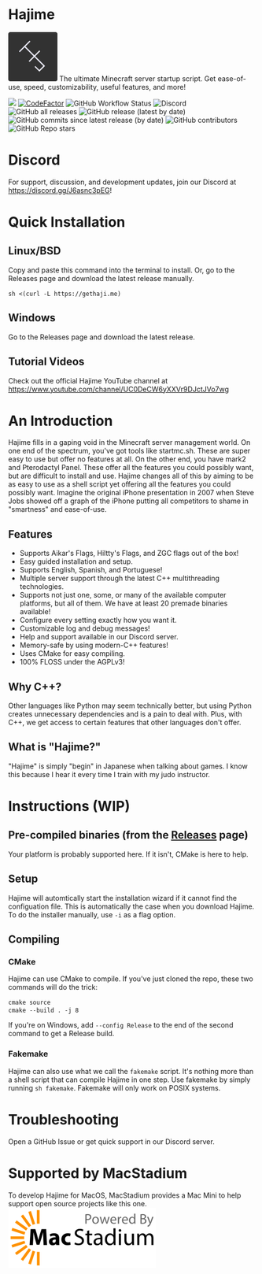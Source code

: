# Hajime 
<img src="HJ.png" alt="Hajime logo" width="100"/>
The ultimate Minecraft server startup script. Get ease-of-use, speed, customizability, useful features, and more!

[![](https://tokei.rs/b1/github/Slackadays/Hajime?category=lines)](https://github.com/Slackadays/Hajime)
[![CodeFactor](https://www.codefactor.io/repository/github/slackadays/hajime/badge)](https://www.codefactor.io/repository/github/slackadays/hajime)
![GitHub Workflow Status](https://img.shields.io/github/workflow/status/Slackadays/Hajime/CI)
![Discord](https://img.shields.io/discord/891817791525629952?color=blue&logo=Discord)
![GitHub all releases](https://img.shields.io/github/downloads/slackadays/hajime/total)
![GitHub release (latest by date)](https://img.shields.io/github/v/release/slackadays/hajime)
![GitHub commits since latest release (by date)](https://img.shields.io/github/commits-since/slackadays/hajime/latest)
![GitHub contributors](https://img.shields.io/github/contributors/slackadays/hajime)
![GitHub Repo stars](https://img.shields.io/github/stars/slackadays/hajime?style=social)

# Discord
For support, discussion, and development updates, join our Discord at https://discord.gg/J6asnc3pEG!

# Quick Installation
## Linux/BSD
Copy and paste this command into the terminal to install. Or, go to the Releases page and download the latest release manually.
```
sh <(curl -L https://gethaji.me)
```

## Windows
Go to the Releases page and download the latest release.

## Tutorial Videos

Check out the official Hajime YouTube channel at https://www.youtube.com/channel/UC0DeCW6yXXVr9DJctJVo7wg

# An Introduction
Hajime fills in a gaping void in the Minecraft server management world. On one end of the spectrum, you've got tools like startmc.sh. These are super easy to use but offer no features at all. On the other end, you have mark2 and Pterodactyl Panel. These offer all the features you could possibly want, but are difficult to install and use. Hajime changes all of this by aiming to be as easy to use as a shell script yet offering all the features you could possibly want. Imagine the original iPhone presentation in 2007 when Steve Jobs showed off a graph of the iPhone putting all competitors to shame in "smartness" and ease-of-use.

## Features
- Supports Aikar's Flags, Hiltty's Flags, and ZGC flags out of the box!
- Easy guided installation and setup.
- Supports English, Spanish, and Portuguese!
- Multiple server support through the latest C++ multithreading technologies.
- Supports not just one, some, or many of the available computer platforms, but all of them. We have at least 20 premade binaries available!
- Configure every setting exactly how you want it.
- Customizable log and debug messages!
- Help and support available in our Discord server.
- Memory-safe by using modern-C++ features!
- Uses CMake for easy compiling.
- 100% FLOSS under the AGPLv3!

## Why C++?
Other languages like Python may seem technically better, but using Python creates unnecessary dependencies and is a pain to deal with. Plus, with C++, we get access to certain features that other languages don't offer.

## What is "Hajime?"
"Hajime" is simply "begin" in Japanese when talking about games. I know this because I hear it every time I train with my judo instructor.

# Instructions (WIP)

## Pre-compiled binaries (from the [Releases](https://github.com/Slackadays/Hajime/releases) page)
Your platform is probably supported here. If it isn't, CMake is here to help.

## Setup
Hajime will automtically start the installation wizard if it cannot find the configuation file. This is automatically the case when you download Hajime. To do the installer manually, use `-i` as a flag option.

## Compiling 

### CMake
Hajime can use CMake to compile. If you've just cloned the repo, these two commands will do the trick:
```
cmake source
cmake --build . -j 8
```
If you're on Windows, add `--config Release` to the end of the second command to get a Release build.

### Fakemake
Hajime can also use what we call the `fakemake` script. It's nothing more than a shell script that can compile Hajime in one step. Use fakemake by simply running
`sh fakemake`. Fakemake will only work on POSIX systems.
   
# Troubleshooting
Open a GitHub Issue or get quick support in our Discord server.

# Supported by MacStadium
To develop Hajime for MacOS, MacStadium provides a Mac Mini to help support open source projects like this one.
<img src="MacStadium-developerlogo.png" alt="Hajime logo" width="300px"/>
